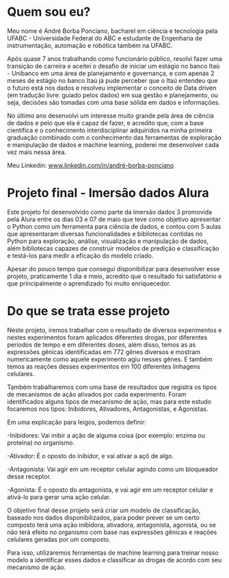 # **Quem sou eu?**

Meu nome é André Borba Ponciano, bacharel em ciência e tecnologia pela UFABC - Universidade Federal do ABC e estudante de Engenharia de instrumentação, automação e robótica também na UFABC. 

Após quase 7 anos trabalhando como funcionário público, resolvi fazer uma transição de carreira e aceitei o desafio de iniciar um estágio no banco Itaú - Unibanco em uma área de planejamento e governança, e com apenas 2 meses de estágio no banco Itaú já pude perceber que o Itaú entendeu que o futuro está nos dados e resolveu implementar o conceito de Data driven (em tradução livre: guiado pelos dados) em sua gestão e planejamento, ou seja, decisões são tomadas com uma base sólida em dados e informações.

No último ano desenvolvi um interesse muito grande pela área de ciência de dados e pelo que ela é capaz de fazer, e acredito que, com a base científica e o conhecimento interdisciplinar adquiridos na minha primeira graduação combinado com o conhecimento das ferramentas de exploração e manipulação de dados e machine learning, poderei me desenvolver cada vez mais nessa área.

Meu Linkedin: www.linkedin.com/in/andré-borba-ponciano

# **Projeto final - Imersão dados Alura**

Este projeto foi desenvolvido como parte da imersão dados 3 promovida pela Alura entre os dias 03 e 07 de maio que teve como objetivo apresentar o Python como um ferramenta para ciência de dados, e contou com 5 aulas que apresentaram diversas funcionalidades e bibliotecas contidas no Python para exploração, análise, visualização e manipulação de dados, além bibliotecas capazes de construir modelos de predição e classificação e testá-los para medir a eficação do modelo criado.

Apesar do pouco tempo que consegui disponibilizar para desenvolver esse projeto, praticamente 1 dia e meio, acredito que o resultado foi satisfatório e que principalmente o aprendizado foi muito enriquecedor.

# **Do que se trata esse projeto**

Neste projeto, iremos trabalhar com o resultado de diversos experimentos e nestes experimentos foram aplicados diferentes drogas, por diferentes períodos de tempo e em diferentes doses, além disso, temos as as expressões gênicas identificadas em 772 gênes diversos e mostram numericamente como aquele experimento agiu nesses gênes. E também temos as reações desses experimentos em 100 diferentes linhagens celulares.

Também trabalharemos com uma base de resultados que registra os tipos de mecanismos de ação ativados por cada experimento. Foram identificados alguns tipos de mecanismo de ação, mas para este estudo focaremos nos tipos: Inibidores, Ativadores, Antagonistas, e Agonistas.

Em uma explicação para leigos, podemos definir:

-Inibidores: Vai inibir a ação de alguma coisa (por exemplo: enzima ou proteína) no organismo.

-Ativador: É o oposto do inibidor, e vai ativar a açõ de algo.

-Antagonista: Vai agir em um receptor celular agindo como um bloqueador desse receptor.

-Agonista: É o oposto do antagonista, e vai agir em um receptor celular e ativá-lo para gerar uma ação celular.

O objetivo final desse projeto será criar um modelo de classificação, baseado nos dados disponibilizados, para poder prever se um certo composto terá uma ação inibidora, ativadora, antagonista, agonista, ou se não terá efeito no organismo com base nas expressões gênicas e reações celulares geradas por um composto.

Para isso, utilizaremos ferramentas de machine learning para treinar nosso modelo a identificar esses dados e classificar as drogas de acordo com seu mecanismo de ação.


